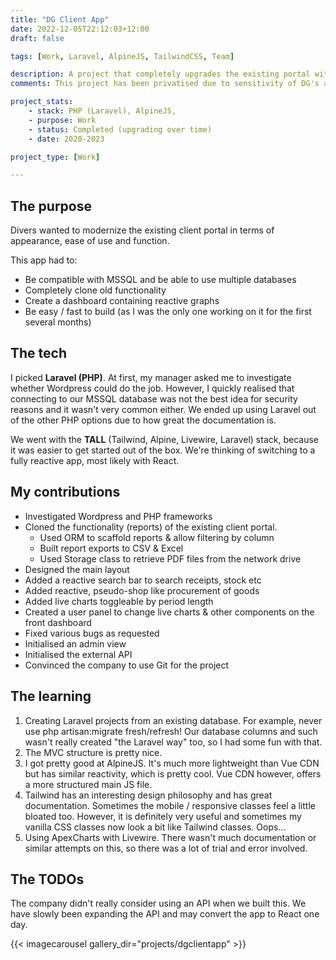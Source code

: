 ```yaml
---
title: "DG Client App"
date: 2022-12-05T22:12:03+12:00
draft: false

tags: [Work, Laravel, AlpineJS, TailwindCSS, Team]

description: A project that completely upgrades the existing portal with reactive Javascript and modern design practices.
comments: This project has been privatised due to sensitivity of DG's accounts

project_stats:
    - stack: PHP (Laravel), AlpineJS, 
    - purpose: Work
    - status: Completed (upgrading over time)
    - date: 2020-2023

project_type: [Work]

---
```


## The purpose

Divers wanted to modernize the existing client portal in terms of appearance, ease of use and function.

This app had to:
- Be compatible with MSSQL and be able to use multiple databases
- Completely clone old functionality
- Create a dashboard containing reactive graphs
- Be easy / fast to build (as I was the only one working on it for the first several months)

## The tech

I picked __Laravel (PHP)__. At first, my manager asked me to investigate whether Wordpress could do the job. However, I quickly realised that connecting to our MSSQL database was not the best idea for security reasons and it wasn't very common either. We ended up using Laravel out of the other PHP options due to how great the documentation is.

We went with the __TALL__ (Tailwind, Alpine, Livewire, Laravel) stack, because it was easier to get started out of the box. We're thinking of switching to a fully reactive app, most likely with React.

## My contributions

- Investigated Wordpress and PHP frameworks
- Cloned the functionality (reports) of the existing client portal. 
    - Used ORM to scaffold reports & allow filtering by column
    - Built report exports to CSV & Excel
    - Used Storage class to retrieve PDF files from the network drive
- Designed the main layout
- Added a reactive search bar to search receipts, stock etc
- Added reactive, pseudo-shop like procurement of goods
- Added live charts toggleable by period length
- Created a user panel to change live charts & other components on the front dashboard
- Fixed various bugs as requested
- Initialised an admin view
- Initialised the external API
- Convinced the company to use Git for the project

## The learning

1. Creating Laravel projects from an existing database. For example, never use php artisan:migrate fresh/refresh! Our database columns and such wasn't really created "the Laravel way" too, so I had some fun with that.
2. The MVC structure is pretty nice.
3. I got pretty good at AlpineJS. It's much more lightweight than Vue CDN but has similar reactivity, which is pretty cool. Vue CDN however, offers a more structured main JS file.
4. Tailwind has an interesting design philosophy and has great documentation. Sometimes the mobile / responsive classes feel a little bloated too. However, it is definitely very useful and sometimes my vanilla CSS classes now look a bit like Tailwind classes. Oops...
5. Using ApexCharts with Livewire. There wasn't much documentation or similar attempts on this, so there was a lot of trial and error involved.

##  The TODOs

The company didn't really consider using an API when we built this. We have slowly been expanding the API and may convert the app to React one day.

{{< imagecarousel gallery_dir="projects/dgclientapp" >}}